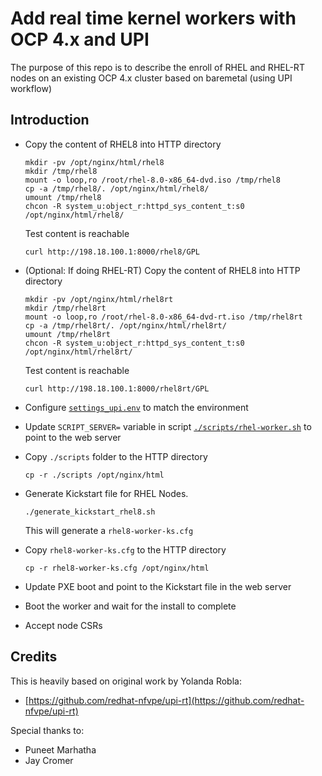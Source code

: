 # Add real time kernel workers with OCP 4.x and UPI

The purpose of this repo is to describe the enroll of RHEL and RHEL-RT nodes on an existing OCP 4.x cluster based on baremetal (using UPI workflow)

## Introduction

- Copy the content of RHEL8 into HTTP directory

    ```
    mkdir -pv /opt/nginx/html/rhel8
    mkdir /tmp/rhel8
    mount -o loop,ro /root/rhel-8.0-x86_64-dvd.iso /tmp/rhel8
    cp -a /tmp/rhel8/. /opt/nginx/html/rhel8/
    umount /tmp/rhel8
    chcon -R system_u:object_r:httpd_sys_content_t:s0 /opt/nginx/html/rhel8/
    ```
    Test content is reachable

    ```
    curl http://198.18.100.1:8000/rhel8/GPL 
    ```


- (Optional: If doing RHEL-RT) Copy the content of RHEL8 into HTTP directory

    ```
    mkdir -pv /opt/nginx/html/rhel8rt
    mkdir /tmp/rhel8rt
    mount -o loop,ro /root/rhel-8.0-x86_64-dvd-rt.iso /tmp/rhel8rt 
    cp -a /tmp/rhel8rt/. /opt/nginx/html/rhel8rt/
    umount /tmp/rhel8rt
    chcon -R system_u:object_r:httpd_sys_content_t:s0 /opt/nginx/html/rhel8rt/
    ```
    Test content is reachable

    ```
    curl http://198.18.100.1:8000/rhel8rt/GPL 
    ```

- Configure [`settings_upi.env`](scripts/settings_upi.env-UPDATETHIS) to match the environment

- Update `SCRIPT_SERVER=` variable in script [`./scripts/rhel-worker.sh`](scripts/rhel-worker.sh) to point to the web server

- Copy `./scripts` folder to the HTTP directory

    ```
    cp -r ./scripts /opt/nginx/html
    ```
- Generate Kickstart file for RHEL Nodes.

    ```
    ./generate_kickstart_rhel8.sh
    ```
    This will generate a `rhel8-worker-ks.cfg`

- Copy `rhel8-worker-ks.cfg` to the HTTP directory
    ```
    cp -r rhel8-worker-ks.cfg /opt/nginx/html
    ```

- Update PXE boot and point to the Kickstart file in the web server
- Boot the worker and wait for the install to complete
- Accept node CSRs

## Credits
This is heavily based on original work by Yolanda Robla:
- [https://github.com/redhat-nfvpe/upi-rt](https://github.com/redhat-nfvpe/upi-rt)

Special thanks to:
- Puneet Marhatha
- Jay Cromer